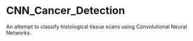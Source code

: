 # CNN_Cancer_Detection
An attempt to classify histological tissue scans using Convolutional Neural Networks. 
